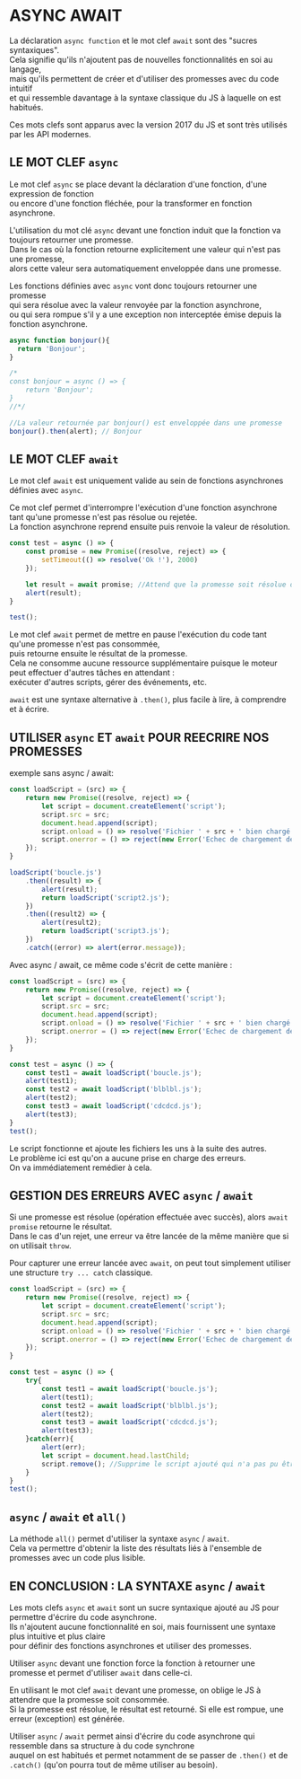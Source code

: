 # ASYNC AWAIT

La déclaration `async function` et le mot clef `await` sont des "sucres syntaxiques".<br>
Cela signifie qu'ils n'ajoutent pas de nouvelles fonctionnalités en soi au langage,<br> 
mais qu'ils permettent de créer et d'utiliser des promesses avec du code intuitif<br>
et qui ressemble davantage à la syntaxe classique du JS à laquelle on est habitués.

Ces mots clefs sont apparus avec la version 2017 du JS et sont très utilisés par les API modernes.<br>

## LE MOT CLEF `async`

Le mot clef `async` se place devant la déclaration d'une fonction, d'une expression de fonction<br>
ou encore d'une fonction fléchée, pour la transformer en fonction asynchrone.<br>

L'utilisation du mot clé `async` devant une fonction induit que la fonction va toujours retourner une promesse.<br>
Dans le cas où la fonction retourne explicitement une valeur qui n'est pas une promesse,<br>
alors cette valeur sera automatiquement enveloppée dans une promesse.

Les fonctions définies avec `async` vont donc toujours retourner une promesse<br> 
qui sera résolue avec la valeur renvoyée par la fonction asynchrone,<br> 
ou qui sera rompue s'il y a une exception non interceptée émise depuis la fonction asynchrone.<br>
```javascript
async function bonjour(){
  return 'Bonjour';
}

/*
const bonjour = async () => {
    return 'Bonjour';
}
//*/

//La valeur retournée par bonjour() est enveloppée dans une promesse
bonjour().then(alert); // Bonjour
```

## LE MOT CLEF `await`

Le mot clef `await` est uniquement valide au sein de fonctions asynchrones définies avec `async`.<br>

Ce mot clef permet d'interrompre l'exécution d'une fonction asynchrone tant qu'une promesse n'est pas résolue ou rejetée.<br>
La fonction asynchrone reprend ensuite puis renvoie la valeur de résolution.

```javascript
const test = async () => {
    const promise = new Promise((resolve, reject) => {
        setTimeout(() => resolve('Ok !'), 2000)
    });

    let result = await promise; //Attend que la promesse soit résolue ou rejetée
    alert(result);
}

test();
```

Le mot clef `await` permet de mettre en pause l'exécution du code tant qu'une promesse n'est pas consommée,<br>
puis retourne ensuite le résultat de la promesse.<br>
Cela ne consomme aucune ressource supplémentaire puisque le moteur peut effectuer d'autres tâches en attendant :<br>
exécuter d'autres scripts, gérer des événements, etc.

`await` est une syntaxe alternative à `.then()`, plus facile à lire, à comprendre et à écrire.

## UTILISER `async` ET `await` POUR REECRIRE NOS PROMESSES

exemple sans async / await:
```javascript
const loadScript = (src) => {
    return new Promise((resolve, reject) => {
        let script = document.createElement('script');
        script.src = src;
        document.head.append(script);
        script.onload = () => resolve('Fichier ' + src + ' bien chargé');
        script.onerror = () => reject(new Error('Echec de chargement de ' + src));
    });
}

loadScript('boucle.js')
    .then((result) => {
        alert(result);
        return loadScript('script2.js');
    })
    .then((result2) => {
        alert(result2);
        return loadScript('script3.js');
    })
    .catch((error) => alert(error.message));
```
Avec async / await, ce même code s'écrit de cette manière :
```javascript
const loadScript = (src) => {
    return new Promise((resolve, reject) => {
        let script = document.createElement('script');
        script.src = src;
        document.head.append(script);
        script.onload = () => resolve('Fichier ' + src + ' bien chargé');
        script.onerror = () => reject(new Error('Echec de chargement de ' + src));
    });
}

const test = async () => {
    const test1 = await loadScript('boucle.js');
    alert(test1);
    const test2 = await loadScript('blblbl.js');
    alert(test2);
    const test3 = await loadScript('cdcdcd.js');
    alert(test3);
}
test();
```
Le script fonctionne et ajoute les fichiers les uns à la suite des autres.<br>
Le problème ici est qu'on a aucune prise en charge des erreurs.<br>
On va immédiatement remédier à cela.

## GESTION DES ERREURS AVEC `async` / `await`

Si une promesse est résolue (opération effectuée avec succès), alors `await promise` retourne le résultat.<br>
Dans le cas d'un rejet, une erreur va être lancée de la même manière que si on utilisait `throw`.<br>

Pour capturer une erreur lancée avec `await`, on peut tout simplement utiliser une structure `try ... catch` classique.
```javascript
const loadScript = (src) => {
    return new Promise((resolve, reject) => {
        let script = document.createElement('script');
        script.src = src;
        document.head.append(script);
        script.onload = () => resolve('Fichier ' + src + ' bien chargé');
        script.onerror = () => reject(new Error('Echec de chargement de ' + src));
    });
}

const test = async () => {
    try{
        const test1 = await loadScript('boucle.js');
        alert(test1);
        const test2 = await loadScript('blblbl.js');
        alert(test2);
        const test3 = await loadScript('cdcdcd.js');
        alert(test3);
    }catch(err){
        alert(err);
        let script = document.head.lastChild;
        script.remove(); //Supprime le script ajouté qui n'a pas pu être lu 
    }
}
test();
```

## `async` / `await` et `all()`

La méthode `all()` permet d'utiliser la syntaxe `async` / `await`.<br>
Cela va permettre d'obtenir la liste des résultats liés à l'ensemble de promesses avec un code plus lisible.<br>

## EN CONCLUSION : LA SYNTAXE `async` / `await`

Les mots clefs `async` et `await` sont un sucre syntaxique ajouté au JS pour permettre d'écrire du code asynchrone.<br>
Ils n'ajoutent aucune fonctionnalité en soi, mais fournissent une syntaxe plus intuitive et plus claire<br>
pour définir des fonctions asynchrones et utiliser des promesses.

Utiliser `async` devant une fonction force la fonction à retourner une promesse et permet d'utiliser `await` dans celle-ci.<br>

En utilisant le mot clef `await` devant une promesse, on oblige le JS à attendre que la promesse soit consommée.<br>
Si la promesse est résolue, le résultat est retourné. Si elle est rompue, une erreur (exception) est générée.<br>

Utiliser `async` / `await` permet ainsi d'écrire du code asynchrone qui ressemble dans sa structure à du code synchrone<br>
auquel on est habitués et permet notamment de se passer de `.then()` et de `.catch()` (qu'on pourra tout de même utiliser au besoin).